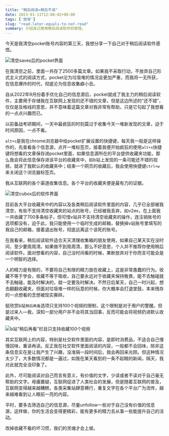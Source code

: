 ```yaml
---
title: "稍后阅读=稍后不读"
date: 2023-01-11T12:08:02+08:00
tags: ['效率']
slug: "read-later-equals-to-not-read"
summary: 介绍自己使用稍后阅读软件的感悟。
---
```




今天是我清空pocket账号内容的第三天，我想分享一下自己对于稍后阅读软件感悟。

![清空saves后的pocket界面](https://vip2.loli.io/2023/01/11/DvuZG1efoNx7CAB.webp)

在我清空之前，里面一共存了2500多篇文章。如果我不采取行动，不放弃自己形式主义式的阅读方式，pocket沦为垃圾堆的情况会更加严重，而我将一无所获，在信息爆炸的时代，彻底沦为信息收集癖小丑。

自从2022年9月份着手优化自己的信息源后，pocket就成了我主力的稍后阅读软件，主要用于存储我在互联网上发现的还不错的文章，但是这边所述的“还不错”，仅仅是及格线的意思，并不意味着这篇文章对我非常有帮助，只是它勾起了我想看的一点点兴趣而已。

以前备战考研期间，一天中最疯狂的时刻莫过于收集今天一堆新发现的文章，迫于时间原因，一点不看。

`alt+s`是我在chrome浏览器中给pocket扩展设置的快捷键，每天我一般是这样操作的，先查看各个信息源，点开一堆标签页，接着我便开始疯狂的使用`alt+s`快捷键将想看的文章保存进pocket里面，如果信息源所在的平台提供收藏夹功能，那么我会将此信息保存进该平台的收藏夹中，如b站上发现的一条可能还不错的视频，就进了我默认的收藏夹中；结束一个网页的收藏后，我会使用快捷键`ctrl+w`来关闭这个浏览器标签页。

我从互联网的各个渠道收集信息。各个平台的收藏夹便是最有力的证据。

![清空cubox后的软件界面](https://vip2.loli.io/2023/01/11/EVoPsmS85leutnr.webp)

目前各大平台收藏夹中的内容以及各类稍后阅读软件里面的内容，几乎已全部被我清空，有些不支持清空收藏夹的站点的账号，已经被我丢弃，如v2ex，在上面我一共收藏了700多条帖子，但可惜v站并不支持清空收藏夹的操作，连注销账号的选项都没有，迫于此，我只能使用一个临时生成的邮箱，替换掉v站账号里填写的我自己的邮箱，接着退出账号，彻底远离这个该死的账号。

在我看来，稍后阅读软件适合天天清理收集箱的朋友使用，如果自己某天实在没时间，至少要周周清。如果做不到周周清，那么不好意思，个人并不推荐你使用稍后阅读软件。面对想看的内容，自己没时间看的时候，果断放弃对于你而言可能会是一个明智的选择。

人的精力是有限的，不要将自己有限的精力放在收藏上，这是非常愚蠢的行为。收藏不等于学会，收藏不等于吸收，自己要永远对于收藏夹保持敬畏，能不去触碰就不去触碰，能及时解决的，就一定要及时解决。不然日后某天，自己一时兴起，想去翻翻收藏夹，但面对垃圾堆一样的玩意的时候，你大概率会打退堂鼓，本来残存的一点想看的念想被现实撕碎。

挺欣赏b站`稍后再看`选项只支持100个视频的限制，这个限制是对于用户的警醒。但是过来人—我，深知一部分用户并不会将其当回事，反而可能会将视频扔进默认收藏夹中。

![b站“稍后再看”栏目只支持收藏100个视频](https://vip2.loli.io/2023/01/11/jZOdtugQ6qbxL2y.webp)

其实互联网上的内容，特别是社交软件里面的内容，是即时消费品，不适合自己慢慢回味，重读再读。反正我在社交软件里面阅读的内容，一般都不会回味，除非这条信息实在是让我产生了兴趣，没准隔一段时间后，我会再回来光顾。但这种情况太少了，大多数情况都是一遍过，如我在某天看到的一条不起眼的新闻，隔天，我对此就完全没印象了。

此外，尽可能阅读对自己而言有意义，有价值的文字，少读或者不读对于自己毫无帮助的文字。毋庸置疑，互联网促进了人类社会的发展，但是随着互联网的普及，互联网变得越来越糟糕，各类采集站肆意横行，重复文字在各个平台广为流传，越来越难看到让人眼前一亮的内容。

平时，要多去筛选自己的信息源，尽量unfollow一些对于自己没有价值的信息源，这样做，你的生活会变得更精彩，能有更多的精力去从事一些能提升自己的活动。

改掉收藏不看的坏习惯，我们的灵魂才会上坡。

